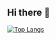 ## Hi there 👋
[![Top Langs](https://github-readme-stats-git-masterrstaa-rickstaa.vercel.app/api/top-langs/?username=MinecraftBedrockArabic)](https://github.com/MinecraftBedrockArabic/github-readme-stats)


<!--
**MinecraftBedrockArabic/MinecraftBedrockArabic** is a ✨ _special_ ✨ repository because its `README.md` (this file) appears on your GitHub profile.

Here are some ideas to get you started:

- 🔭 I’m currently working on ...
- 🌱 I’m currently learning ...
- 👯 I’m looking to collaborate on ...
- 🤔 I’m looking for help with ...
- 💬 Ask me about ...
- 📫 How to reach me: ...
- 😄 Pronouns: ...
- ⚡ Fun fact: ...
-->
